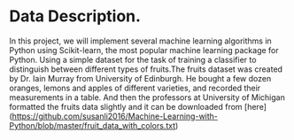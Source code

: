 # Data Description.
In this project, we will implement several machine learning algorithms in Python using Scikit-learn, the most popular machine learning package for Python. Using a simple dataset for the task of training a classifier to distinguish between different types of fruits.The fruits dataset was created by Dr. Iain Murray from University of Edinburgh. He bought a few dozen oranges, lemons and apples of different varieties, and recorded their measurements in a table. And then the professors at University of Michigan formatted the fruits data slightly and it can be downloaded from [here] (https://github.com/susanli2016/Machine-Learning-with-Python/blob/master/fruit_data_with_colors.txt)
